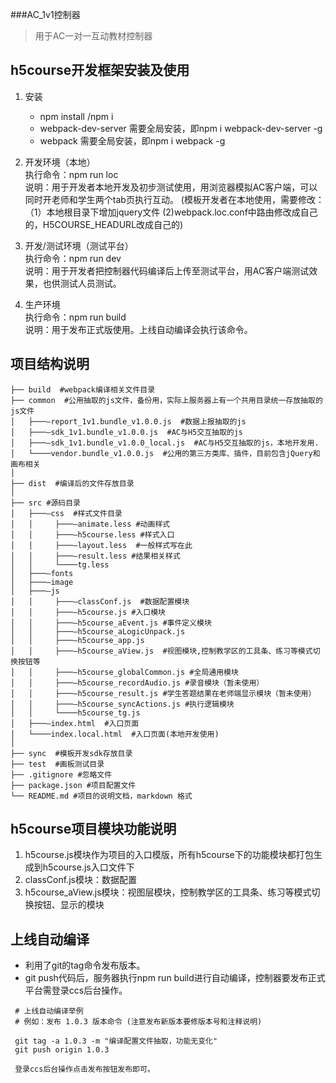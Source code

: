 ###AC_1v1控制器
> 用于AC一对一互动教材控制器   


h5course开发框架安装及使用
-----------------

 1. 安装
    - npm install /npm i
    - webpack-dev-server 需要全局安装，即npm i webpack-dev-server -g
    - webpack			   需要全局安装，即npm i webpack -g
    
 2. 开发环境（本地）  
    执行命令：npm run loc  
    说明：用于开发者本地开发及初步测试使用，用浏览器模拟AC客户端，可以同时开老师和学生两个tab页执行互动。
    (模板开发者在本地使用，需要修改：（1）本地根目录下增加jquery文件 (2)webpack.loc.conf中路由修改成自己的，H5COURSE_HEADURL改成自己的)
    
 2. 开发/测试环境（测试平台）  
    执行命令：npm run dev  
    说明：用于开发者把控制器代码编译后上传至测试平台，用AC客户端测试效果，也供测试人员测试。
    
 3. 生产环境  
    执行命令：npm run build  
    说明：用于发布正式版使用。上线自动编译会执行该命令。
    
项目结构说明
----------------- 
```
├── build  #webpack编译相关文件目录
├── common  #公用抽取的js文件，备份用，实际上服务器上有一个共用目录统一存放抽取的js文件
│   ├───—report_1v1.bundle_v1.0.0.js  #数据上报抽取的js
│   ├───—sdk_1v1.bundle_v1.0.0.js  #AC与H5交互抽取的js
│   ├───—sdk_1v1.bundle_v1.0.0_local.js  #AC与H5交互抽取的js，本地开发用.
│   └────vendor.bundle_v1.0.0.js  #公用的第三方类库、插件，目前包含jQuery和画布相关
│
├── dist  #编译后的文件存放目录
│
├── src #源码目录
│   ├───—css  #样式文件目录
│   │     ├───—animate.less #动画样式
│   │     ├───—h5course.less #样式入口
│   │     ├───—layout.less  #一般样式写在此
│   │     ├───—result.less #结果相关样式
│   │     └────tg.less 
│   ├───—fonts
│   ├───—image
│   ├───—js 
│   │     ├───—classConf.js  #数据配置模块
│   │     ├───—h5course.js #入口模块
│   │     ├───—h5course_aEvent.js #事件定义模块 
│   │     ├───—h5course_aLogicUnpack.js 
│   │     ├───—h5course_app.js 
│   │     ├───—h5course_aView.js  #视图模块,控制教学区的工具条、练习等模式切换按钮等
│   │     ├───—h5course_globalCommon.js #全局通用模块
│   │     ├───—h5course_recordAudio.js #录音模块（暂未使用）
│   │     ├───—h5course_result.js #学生答题结果在老师端显示模块（暂未使用）
│   │     ├───—h5course_syncActions.js #执行逻辑模块
│   │     └────h5course_tg.js 
│   ├───—index.html  #入口页面
│   └────index.local.html  #入口页面(本地开发使用)
│
├── sync  #模板开发sdk存放目录
├── test  #画板测试目录
├── .gitignore #忽略文件
├── package.json #项目配置文件
└── README.md #项目的说明文档，markdown 格式
```

h5course项目模块功能说明
-----------------

 1. h5course.js模块作为项目的入口模版，所有h5course下的功能模块都打包生成到h5course.js入口文件下
 2. classConf.js模块：数据配置
 3. h5course_aView.js模块：视图层模块，控制教学区的工具条、练习等模式切换按钮、显示的模块

 
上线自动编译
-----------------
- 利用了git的tag命令发布版本。  
- git push代码后，服务器执行npm run build进行自动编译，控制器要发布正式平台需登录ccs后台操作。

```
 # 上线自动编译举例
 # 例如：发布 1.0.3 版本命令 (注意发布新版本要修版本号和注释说明)
 
 git tag -a 1.0.3 -m "编译配置文件抽取，功能无变化"
 git push origin 1.0.3
 
 登录ccs后台操作点击发布按钮发布即可。
```